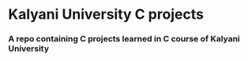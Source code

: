# Kalyani University C projects
### A repo containing C projects learned in C course of Kalyani University
